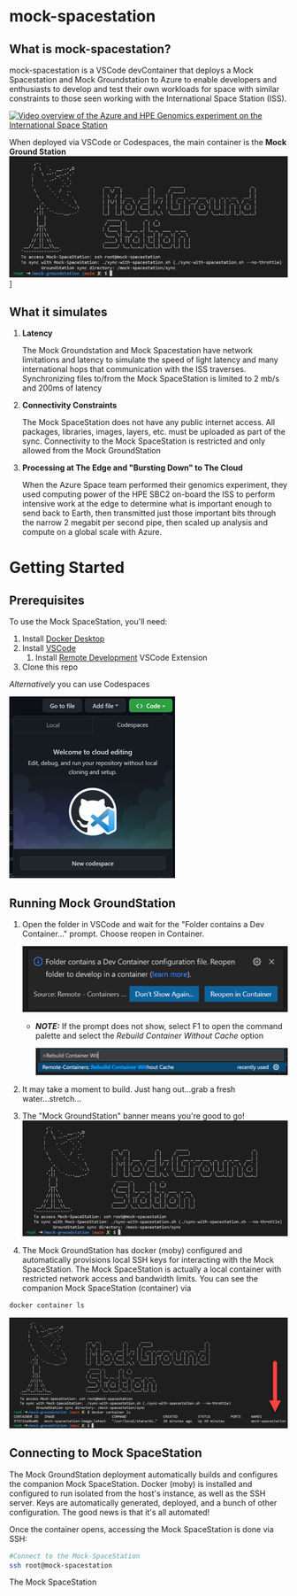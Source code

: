 # mock-spacestation

## What is mock-spacestation?

mock-spacestation is a VSCode devContainer that deploys a Mock Spacestation and Mock Groundstation to Azure to enable developers and enthusiasts to develop and test their own workloads for space with similar constraints to those seen working with the International Space Station (ISS).

[![Video overview of the Azure and HPE Genomics experiment on the International Space Station](http://img.youtube.com/vi/wZfIUkcgVxI/0.jpg)](https://www.youtube.com/watch?v=wZfIUkcgVxI "Genomics testing on the ISS with HPE Spaceborne Computer-2 and Azure")


When deployed via VSCode or Codespaces, the main container is the **Mock Ground Station**
![Mock Ground Station](./docs/images/ground_station.png)]


## What it simulates

1. **Latency**

    The Mock Groundstation and Mock Spacestation have network limitations and latency to simulate the speed of light latency and many international hops that communication with the ISS traverses.  Synchronizing files to/from the Mock SpaceStation is limited to 2 mb/s and 200ms of latency

1. **Connectivity Constraints**

    The Mock SpaceStation does not have any public internet access.  All packages, libraries, images, layers, etc. must be uploaded as part of the sync.  Connectivity to the Mock SpaceStation is restricted and only allowed from the Mock GroundStation

1. **Processing at The Edge and "Bursting Down" to The Cloud**

    When the Azure Space team performed their genomics experiment, they used computing power of the HPE SBC2 on-board the ISS to perform intensive work at the edge to determine what is important enough to send back to Earth, then transmitted just those important bits through the narrow 2 megabit per second pipe, then scaled up analysis and compute on a global scale with Azure.


# Getting Started

## Prerequisites
To use the Mock SpaceStation, you'll need:
1. Install [Docker Desktop](https://www.docker.com/get-started)
1. Install [VSCode](https://code.visualstudio.com/Download)
    1. Install [Remote Development](https://marketplace.visualstudio.com/items?itemName=ms-vscode-remote.vscode-remote-extensionpack) VSCode Extension
1. Clone this repo


*Alternatively* you can use Codespaces

![codespaces](./docs/images/codespaces.png)


## Running Mock GroundStation
1. Open the folder in VSCode and wait for the "Folder contains a Dev Container..." prompt.  Choose reopen in Container.

    ![DevContainer Prompt](./docs/images/DevContainer-Notification.png)
    - ***NOTE:*** If the prompt does not show, select F1 to open the command palette and select the *Rebuild Container Without Cache* option

        ![DevContainer RebuildMenu Option](./docs/images/DevContainer-RebuildMenu.png)

1.	It may take a moment to build.  Just hang out...grab a fresh water...stretch...
1.  The "Mock GroundStation" banner means you're good to go!
![Mock Ground Station](./docs/images/ground_station.png)
1. The Mock GroundStation has docker (moby) configured and automatically provisions local SSH keys for interacting with the Mock SpaceStation.  The Mock SpaceStation is actually a local container with restricted network access and bandwidth limits.  You can see the companion Mock SpaceStation (container) via
```` bash
docker container ls
````
![Mock GroundStation Containers](./docs/images/ground_station_docker_ls.png)


## Connecting to Mock SpaceStation
The Mock GroundStation deployment automatically builds and configures the companion Mock SpaceStation.  Docker (moby) is installed and configured to run isolated from the host's instance, as well as the SSH server.  Keys are automatically generated, deployed, and a bunch of other configuration.  The good news is that it's all automated!

Once the container opens, accessing the Mock SpaceStation is done via SSH:
```` bash
#Connect to the Mock-SpaceStation
ssh root@mock-spacestation
````

The Mock SpaceStation